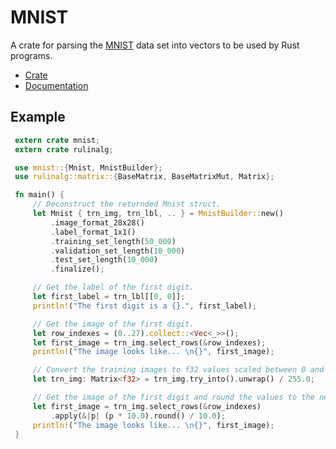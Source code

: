 # MNIST
A crate for parsing the [MNIST](http://yann.lecun.com/exdb/mnist/) data set into vectors to be
used by Rust programs.

* [Crate](https://crates.io/crates/mnist)
* [Documentation](https://docs.rs/mnist)

## Example
```rust
 extern crate mnist;
 extern crate rulinalg;

 use mnist::{Mnist, MnistBuilder};
 use rulinalg::matrix::{BaseMatrix, BaseMatrixMut, Matrix};

 fn main() {
     // Deconstruct the returnded Mnist struct.
     let Mnist { trn_img, trn_lbl, .. } = MnistBuilder::new()
         .image_format_28x28()
         .label_format_1x1()
         .training_set_length(50_000)
         .validation_set_length(10_000)
         .test_set_length(10_000)
         .finalize();

     // Get the label of the first digit.
     let first_label = trn_lbl[[0, 0]];
     println!("The first digit is a {}.", first_label);

     // Get the image of the first digit.
     let row_indexes = (0..27).collect::<Vec<_>>();
     let first_image = trn_img.select_rows(&row_indexes);
     println!("The image looks like... \n{}", first_image);

     // Convert the training images to f32 values scaled between 0 and 1.
     let trn_img: Matrix<f32> = trn_img.try_into().unwrap() / 255.0;

     // Get the image of the first digit and round the values to the nearest tenth.
     let first_image = trn_img.select_rows(&row_indexes)
         .apply(&|p| (p * 10.0).round() / 10.0);
     println!("The image looks like... \n{}", first_image);
 }
```
